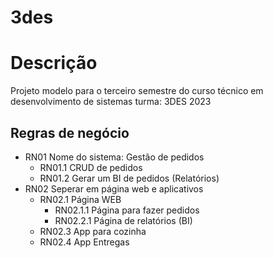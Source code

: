 # 3des

# Descrição
Projeto modelo para o terceiro semestre do curso técnico em desenvolvimento de sistemas turma: 3DES 2023

## Regras de negócio
- RN01 Nome do sistema: Gestão de pedidos
    - RN01.1 CRUD de pedidos 
    - RN01.2 Gerar um BI de pedidos (Relatórios)
- RN02 Seperar em página web e aplicativos
    - RN02.1 Página WEB
        - RN02.1.1 Página para fazer pedidos
        - RN02.2.1 Página de relatórios (BI) 
    - RN02.3 App para cozinha
    - RN02.4 App Entregas